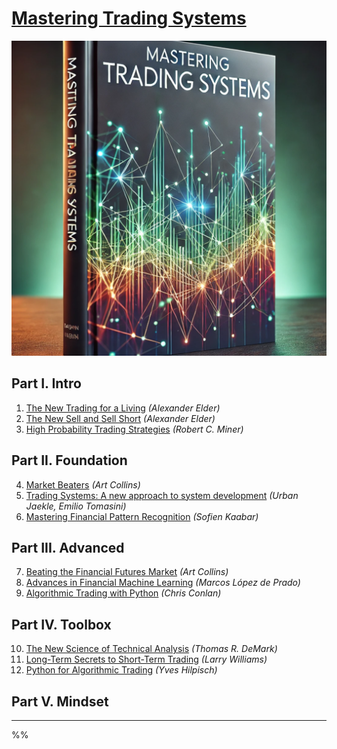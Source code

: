 # [Mastering Trading Systems](https://mikelaud.github.io)

![cover](mastering_ts.png)

## Part I. Intro

1. [The New Trading for a Living](https://www.amazon.com/New-Trading-Living-Psychology-Discipline-ebook/dp/B00MFPZAWG) _(Alexander Elder)_
2. [The New Sell and Sell Short](https://www.amazon.com/New-Sell-Short-Profits-Declines-ebook/dp/B004PGMI14) _(Alexander Elder)_
3. [High Probability Trading Strategies](https://www.amazon.com/High-Probability-Trading-Strategies-Tactics-ebook/dp/B001KAM6U6) _(Robert C. Miner)_

## Part II. Foundation

4. [Market Beaters](https://www.amazon.com/Market-Beaters-Art-Collins-ebook/dp/B07NBX7T45) _(Art Collins)_
5. [Trading Systems: A new approach to system development](https://www.amazon.com/gp/product/B081Z8YLKT) _(Urban Jaekle, Emilio Tomasini)_
6. [Mastering Financial Pattern Recognition](https://www.amazon.com/Mastering-Financial-Pattern-Recognition-Sofien-ebook/dp/B0BJNQ13QN) _(Sofien Kaabar)_

## Part III. Advanced

7. [Beating the Financial Futures Market](https://www.amazon.com/Beating-FINANCIAL-FUTURES-MARKET-Strategies-ebook/dp/B01N3SG6TI) _(Art Collins)_
8. [Advances in Financial Machine Learning](https://www.amazon.com/Advances-Financial-Machine-Learning-Marcos-ebook/dp/B079KLDW21) _(Marcos López de Prado)_
9. [Algorithmic Trading with Python](https://www.amazon.com/Algorithmic-Trading-Python-Quantitative-Development/dp/B086Y6H6YG) _(Chris Conlan)_

## Part IV. Toolbox

10. [The New Science of Technical Analysis](https://www.amazon.com/Science-Technical-Analysis-Wiley-Finance-ebook/dp/B000WLLWMC) _(Thomas R. DeMark)_
11. [Long-Term Secrets to Short-Term Trading](https://www.amazon.com/Long-Term-Secrets-Short-Term-Trading-Wiley-ebook/dp/B0062ZNIHO) _(Larry Williams)_
12. [Python for Algorithmic Trading](https://www.amazon.com/Python-Algorithmic-Trading-Cloud-Deployment-ebook/dp/B08NC8F1WV) _(Yves Hilpisch)_

## Part V. Mindset

---
%%
